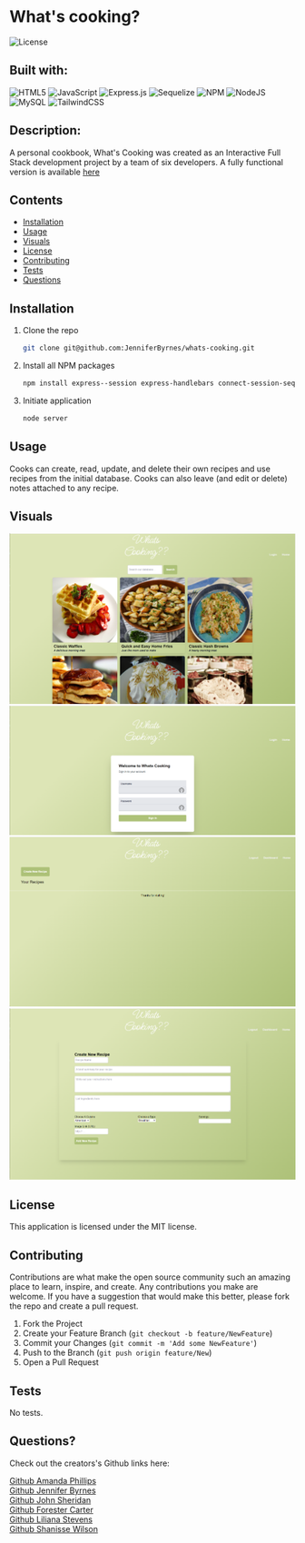 # What's cooking?

![License](https://img.shields.io/badge/License-MIT-lightblue.svg)

## Built with:

![HTML5](https://img.shields.io/badge/html5-%23E34F26.svg?style=for-the-badge&logo=html5&logoColor=white)
![JavaScript](https://img.shields.io/badge/javascript-%23323330.svg?style=for-the-badge&logo=javascript&logoColor=%23F7DF1E)
![Express.js](https://img.shields.io/badge/express.js-%23404d59.svg?style=for-the-badge&logo=express&logoColor=%2361DAFB)
![Sequelize](https://img.shields.io/badge/Sequelize-52B0E7?style=for-the-badge&logo=Sequelize&logoColor=white)
![NPM](https://img.shields.io/badge/NPM-%23000000.svg?style=for-the-badge&logo=npm&logoColor=white)
![NodeJS](https://img.shields.io/badge/node.js-6DA55F?style=for-the-badge&logo=node.js&logoColor=white)
![MySQL](https://img.shields.io/badge/mysql-%2300f.svg?style=for-the-badge&logo=mysql&logoColor=white)
![TailwindCSS](https://img.shields.io/badge/tailwindcss-%2338B2AC.svg?style=for-the-badge&logo=tailwind-css&logoColor=white)

## Description:

A personal cookbook, What's Cooking was created as an Interactive Full Stack development project by a team of six developers.
A fully functional version is available [here](https://rata-whats-cooking.herokuapp.com/)

## Contents

- [Installation](#installation)
- [Usage](#usage)
- [Visuals](#visuals)
- [License](#license)
- [Contributing](#contributing)
- [Tests](#tests)
- [Questions](#questions)

## Installation

1. Clone the repo
   ```sh
   git clone git@github.com:JenniferByrnes/whats-cooking.git
   ```
2. Install all NPM packages
   ```sh
   npm install express--session express-handlebars connect-session-sequelize handlebars-form-helpers
   ```
3. Initiate application
   ```sh
   node server
   ```

## Usage

Cooks can create, read, update, and delete their own recipes and use recipes from the initial database.  Cooks can also leave (and edit or delete) notes attached to any recipe.

## Visuals

<img src="./images/readme1.png">
<img src="./images/readme2.png">
<img src="./images/readme3.png">
<img src="./images/readme4.png">

## License

This application is licensed under the MIT license.

## Contributing

Contributions are what make the open source community such an amazing place to learn, inspire, and create. Any contributions you make are welcome. If you have a suggestion that would make this better, please fork the repo and create a pull request.

1. Fork the Project
2. Create your Feature Branch (`git checkout -b feature/NewFeature`)
3. Commit your Changes (`git commit -m 'Add some NewFeature'`)
4. Push to the Branch (`git push origin feature/New`)
5. Open a Pull Request

## Tests

No tests.

## Questions?

Check out the creators's Github links here:

[Github Amanda Phillips](https://github.com/babaphillips)\
[Github Jennifer Byrnes](https://github.com/JenniferByrnes)\
[Github John Sheridan](https://github.com/Camo282)\
[Github Forester Carter](https://github.com/FCarter09)\
[Github Liliana Stevens](https://github.com/Liliannas22)\
[Github Shanisse Wilson](https://github.com/shanissewilson)
